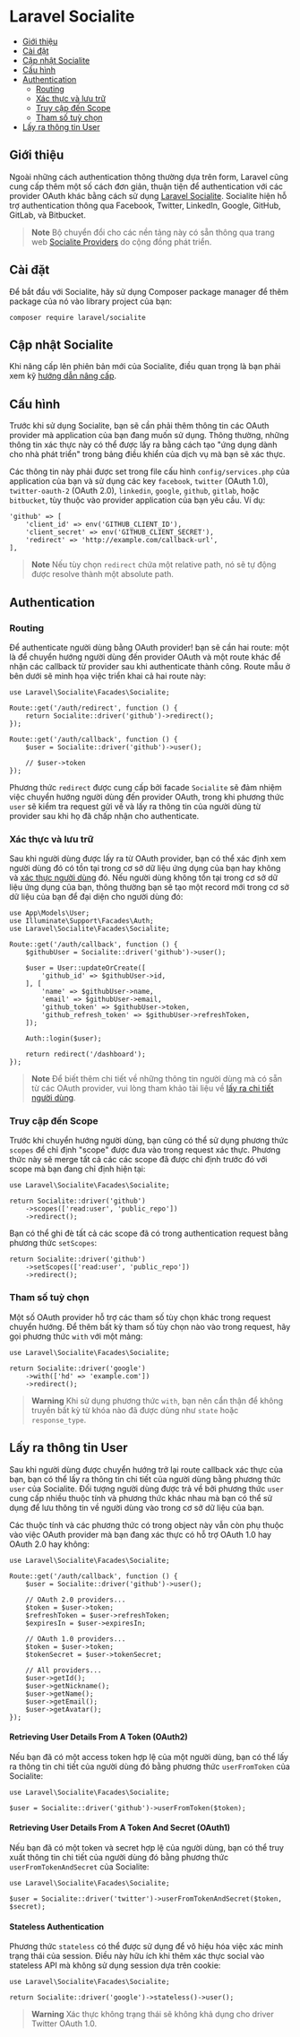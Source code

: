 # Laravel Socialite

- [Giới thiệu](#introduction)
- [Cài đặt](#installation)
- [Cập nhật Socialite](#upgrading-socialite)
- [Cấu hình](#configuration)
- [Authentication](#authentication)
    - [Routing](#routing)
    - [Xác thực và lưu trữ](#authentication-and-storage)
    - [Truy cập đến Scope](#access-scopes)
    - [Tham số tuỳ chọn](#optional-parameters)
- [Lấy ra thông tin User](#retrieving-user-details)

<a name="introduction"></a>
## Giới thiệu

Ngoài những cách authentication thông thường dựa trên form, Laravel cũng cung cấp thêm một số cách đơn giản, thuận tiện để authentication với các provider OAuth khác bằng cách sử dụng [Laravel Socialite](https://github.com/laravel/socialite). Socialite hiện hỗ trợ authentication thông qua Facebook, Twitter, LinkedIn, Google, GitHub, GitLab, và Bitbucket.

> **Note**
> Bộ chuyển đổi cho các nền tảng này có sẵn thông qua trang web [Socialite Providers](https://socialiteproviders.com/) do cộng đồng phát triển.

<a name="installation"></a>
## Cài đặt

Để bắt đầu với Socialite, hãy sử dụng Composer package manager để thêm package của nó vào library project của bạn:

```shell
composer require laravel/socialite
```

<a name="upgrading-socialite"></a>
## Cập nhật Socialite

Khi nâng cấp lên phiên bản mới của Socialite, điều quan trọng là bạn phải xem kỹ [hướng dẫn nâng cấp](https://github.com/laravel/socialite/blob/master/UPGRADE.md).

<a name="configuration"></a>
## Cấu hình

Trước khi sử dụng Socialite, bạn sẽ cần phải thêm thông tin các OAuth provider mà application của bạn đang muốn sử dụng. Thông thường, những thông tin xác thực này có thể được lấy ra bằng cách tạo "ứng dụng dành cho nhà phát triển" trong bảng điều khiển của dịch vụ mà bạn sẽ xác thực.

Các thông tin này phải được set trong file cấu hình `config/services.php` của application của bạn và sử dụng các key `facebook`, `twitter` (OAuth 1.0), `twitter-oauth-2` (OAuth 2.0), `linkedin`, `google`, `github`, `gitlab`, hoặc `bitbucket`, tùy thuộc vào provider application của bạn yêu cầu. Ví dụ:

    'github' => [
        'client_id' => env('GITHUB_CLIENT_ID'),
        'client_secret' => env('GITHUB_CLIENT_SECRET'),
        'redirect' => 'http://example.com/callback-url',
    ],

> **Note**
> Nếu tùy chọn `redirect` chứa một relative path, nó sẽ tự động được resolve thành một absolute path.

<a name="authentication"></a>
## Authentication

<a name="routing"></a>
### Routing

Để authenticate người dùng bằng OAuth provider! bạn sẽ cần hai route: một là để chuyển hướng người dùng đến provider OAuth và một route khác để nhận các callback từ provider sau khi authenticate thành công. Route mẫu ở bên dưới sẽ minh họa việc triển khai cả hai route này:

    use Laravel\Socialite\Facades\Socialite;

    Route::get('/auth/redirect', function () {
        return Socialite::driver('github')->redirect();
    });

    Route::get('/auth/callback', function () {
        $user = Socialite::driver('github')->user();

        // $user->token
    });

Phương thức `redirect` được cung cấp bởi facade `Socialite` sẽ đảm nhiệm việc chuyển hướng người dùng đến provider OAuth, trong khi phương thức `user` sẽ kiểm tra request gửi về và lấy ra thông tin của người dùng từ provider sau khi họ đã chấp nhận cho authenticate.

<a name="authentication-and-storage"></a>
### Xác thực và lưu trữ

Sau khi người dùng được lấy ra từ OAuth provider, bạn có thể xác định xem người dùng đó có tồn tại trong cơ sở dữ liệu ứng dụng của bạn hay không và [xác thực người dùng](/docs/{{version}}/authentication#authenticate-a-user-instance) đó. Nếu người dùng không tồn tại trong cơ sở dữ liệu ứng dụng của bạn, thông thường bạn sẽ tạo một record mới trong cơ sở dữ liệu của bạn để đại diện cho người dùng đó:

    use App\Models\User;
    use Illuminate\Support\Facades\Auth;
    use Laravel\Socialite\Facades\Socialite;

    Route::get('/auth/callback', function () {
        $githubUser = Socialite::driver('github')->user();

        $user = User::updateOrCreate([
            'github_id' => $githubUser->id,
        ], [
            'name' => $githubUser->name,
            'email' => $githubUser->email,
            'github_token' => $githubUser->token,
            'github_refresh_token' => $githubUser->refreshToken,
        ]);

        Auth::login($user);

        return redirect('/dashboard');
    });

> **Note**
> Để biết thêm chi tiết về những thông tin người dùng mà có sẵn từ các OAuth provider, vui lòng tham khảo tài liệu về [lấy ra chi tiết người dùng](#retrieving-user-details).

<a name="access-scopes"></a>
### Truy cập đến Scope

Trước khi chuyển hướng người dùng, bạn cũng có thể sử dụng phương thức `scopes` để chỉ định "scope" được đưa vào trong request xác thực. Phương thức này sẽ merge tất cả các các scope đã được chỉ định trước đó với scope mà bạn đang chỉ định hiện tại:

    use Laravel\Socialite\Facades\Socialite;

    return Socialite::driver('github')
        ->scopes(['read:user', 'public_repo'])
        ->redirect();

Bạn có thể ghi đè tất cả các scope đã có trong authentication request bằng phương thức `setScopes`:

    return Socialite::driver('github')
        ->setScopes(['read:user', 'public_repo'])
        ->redirect();

<a name="optional-parameters"></a>
### Tham số tuỳ chọn

Một số OAuth provider hỗ trợ các tham số tùy chọn khác trong request chuyển hướng. Để thêm bất kỳ tham số tùy chọn nào vào trong request, hãy gọi phương thức `with` với một mảng:

    use Laravel\Socialite\Facades\Socialite;

    return Socialite::driver('google')
        ->with(['hd' => 'example.com'])
        ->redirect();

> **Warning**
> Khi sử dụng phương thức `with`, bạn nên cẩn thận để không truyền bất kỳ từ khóa nào đã được dùng như `state` hoặc `response_type`.

<a name="retrieving-user-details"></a>
## Lấy ra thông tin User

Sau khi người dùng được chuyển hướng trở lại route callback xác thực của bạn, bạn có thể lấy ra thông tin chi tiết của người dùng bằng phương thức `user` của Socialite. Đối tượng người dùng được trả về bởi phương thức `user` cung cấp nhiều thuộc tính và phương thức khác nhau mà bạn có thể sử dụng để lưu thông tin về người dùng vào trong cơ sở dữ liệu của bạn.

Các thuộc tính và các phương thức có trong object này vẫn còn phụ thuộc vào việc OAuth provider mà bạn đang xác thực có hỗ trợ OAuth 1.0 hay OAuth 2.0 hay không:

    use Laravel\Socialite\Facades\Socialite;

    Route::get('/auth/callback', function () {
        $user = Socialite::driver('github')->user();

        // OAuth 2.0 providers...
        $token = $user->token;
        $refreshToken = $user->refreshToken;
        $expiresIn = $user->expiresIn;

        // OAuth 1.0 providers...
        $token = $user->token;
        $tokenSecret = $user->tokenSecret;

        // All providers...
        $user->getId();
        $user->getNickname();
        $user->getName();
        $user->getEmail();
        $user->getAvatar();
    });

<a name="retrieving-user-details-from-a-token-oauth2"></a>
#### Retrieving User Details From A Token (OAuth2)

Nếu bạn đã có một access token hợp lệ của một người dùng, bạn có thể lấy ra thông tin chi tiết của người dùng đó bằng phương thức `userFromToken` của Socialite:

    use Laravel\Socialite\Facades\Socialite;

    $user = Socialite::driver('github')->userFromToken($token);

<a name="retrieving-user-details-from-a-token-and-secret-oauth1"></a>
#### Retrieving User Details From A Token And Secret (OAuth1)

Nếu bạn đã có một token và secret hợp lệ của người dùng, bạn có thể truy xuất thông tin chi tiết của người dùng đó bằng phương thức `userFromTokenAndSecret` của Socialite:

    use Laravel\Socialite\Facades\Socialite;

    $user = Socialite::driver('twitter')->userFromTokenAndSecret($token, $secret);

<a name="stateless-authentication"></a>
#### Stateless Authentication

Phương thức `stateless` có thể được sử dụng để vô hiệu hóa việc xác minh trạng thái của session. Điều này hữu ích khi thêm xác thực social vào stateless API mà không sử dụng session dựa trên cookie:

    use Laravel\Socialite\Facades\Socialite;

    return Socialite::driver('google')->stateless()->user();

> **Warning**
> Xác thực không trạng thái sẽ không khả dụng cho driver Twitter OAuth 1.0.
